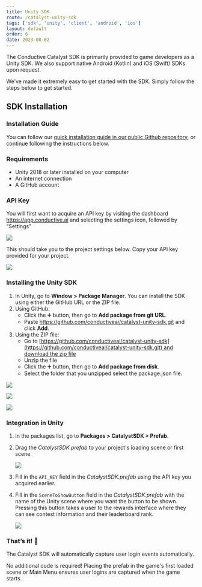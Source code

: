 ```yaml
---
title: Unity SDK
route: /catalyst-unity-sdk
tags: ['sdk', 'unity', 'client', 'android', 'ios']
layout: default
order: 6
date: 2023-08-02
---
```


The Conductive Catalyst SDK is primarily provided to game developers as a Unity SDK. We also support native Android (Kotlin) and iOS (Swift) SDKs upon request.

We’ve made it extremely easy to get started with the SDK. Simply follow the steps below to get started.

## SDK Installation

### Installation Guide

You can follow our [quick installation guide in our public Github repository](https://github.com/conductiveai/catalyst-unity-sdk), or continue following the instructions below.

### Requirements

- Unity 2018 or later installed on your computer
- An internet connection
- A GitHub account

### API Key

You will first want to acquire an API key by visiting the dashboard <https://app.conductive.ai> and selecting the settings icon, followed by “Settings”

![](https://github.com/conductiveai/catalyst-unity-sdk/blob/main/.github/settings.png?raw=true)

This should take you to the project settings below. Copy your API key provided for your project.

![](https://github.com/conductiveai/catalyst-unity-sdk/blob/main/.github/settings2.png?raw=true)

### Installing the Unity SDK

1. In Unity, go to **Window > Package Manager**. You can install the SDK using either the GitHub URL or the ZIP file.
2. Using GitHub:
    - Click the ➕ button, then go to **Add package from git URL**.
    - Paste <https://github.com/conductiveai/catalyst-unity-sdk.git> and click **Add**.
3. Using the ZIP file:
    - Go to [https://github.com/conductiveai/catalyst-unity-sdk](https://github.com/conductiveai/catalyst-unity-sdk.git) and [download the zip file](https://github.com/conductiveai/catalyst-unity-sdk/archive/refs/heads/main.zip)
    - Unzip the file
    - Click the ➕ button, then go to **Add package from disk**.
    - Select the folder that you unzipped select the package.json file.

![](https://github.com/conductiveai/catalyst-unity-sdk/blob/main/.github/step1.png?raw=true)

![](https://github.com/conductiveai/catalyst-unity-sdk/blob/main/.github/step2.png?raw=true)

![](https://github.com/conductiveai/catalyst-unity-sdk/blob/main/.github/step3.png?raw=true)

### Integration in Unity

1. In the packages list, go to **Packages > CatalystSDK > Prefab**.
2. Drag the *CatalystSDK.prefab* to your project's loading scene or first scene

    ![](https://github.com/conductiveai/catalyst-unity-sdk/blob/main/.github/add-game-object.png?raw=true)

3. Fill in the `API_KEY` field in the *CatalystSDK.prefab* using the API key you acquired earlier.

4. Fill in the `SceneToShowButton` field in the *CatalystSDK.prefab* with the name of the Unity scene where you want the button to be shown. Pressing this button takes a user to the rewards interface where they can see contest information and their leaderboard rank.

	![](https://github.com/conductiveai/catalyst-docs/blob/main/.github/unity-prefab.png?raw=true)


### That’s it! 🚀

The Catalyst SDK will automatically capture user login events automatically.

No additional code is required! Placing the prefab in the game's first loaded scene or Main Menu ensures user logins are captured when the game starts.
